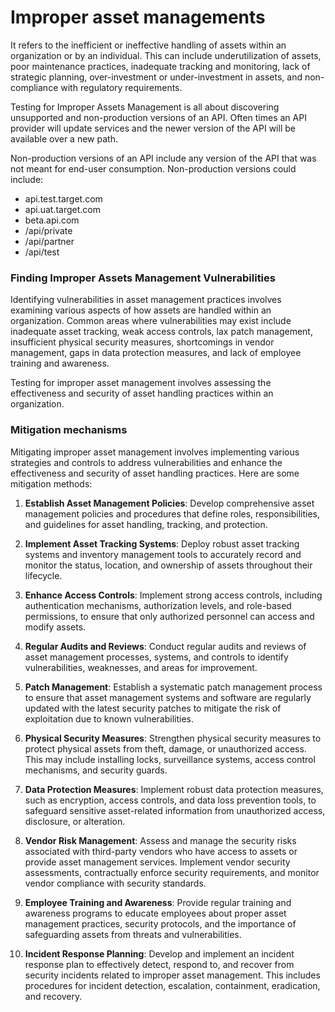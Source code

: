 # Improper asset managements
It refers to the inefficient or ineffective handling of assets within an organization or by an individual. This can include underutilization of assets, poor maintenance practices, inadequate tracking and monitoring, lack of strategic planning, over-investment or under-investment in assets, and non-compliance with regulatory requirements.

Testing for Improper Assets Management is all about discovering unsupported and non-production versions of an API. Often times an API provider will update services and the newer version of the API will be available over a new path.

Non-production versions of an API include any version of the API that was not meant for end-user consumption. Non-production versions could include:
- api.test.target.com
- api.uat.target.com
- beta.api.com
- /api/private
- /api/partner
- /api/test

### Finding Improper Assets Management Vulnerabilities
Identifying vulnerabilities in asset management practices involves examining various aspects of how assets are handled within an organization. Common areas where vulnerabilities may exist include inadequate asset tracking, weak access controls, lax patch management, insufficient physical security measures, shortcomings in vendor management, gaps in data protection measures, and lack of employee training and awareness.

Testing for improper asset management involves assessing the effectiveness and security of asset handling practices within an organization.



### Mitigation mechanisms

Mitigating improper asset management involves implementing various strategies and controls to address vulnerabilities and enhance the effectiveness and security of asset handling practices. Here are some mitigation methods:

1. **Establish Asset Management Policies**: Develop comprehensive asset management policies and procedures that define roles, responsibilities, and guidelines for asset handling, tracking, and protection.
    
2. **Implement Asset Tracking Systems**: Deploy robust asset tracking systems and inventory management tools to accurately record and monitor the status, location, and ownership of assets throughout their lifecycle.
    
3. **Enhance Access Controls**: Implement strong access controls, including authentication mechanisms, authorization levels, and role-based permissions, to ensure that only authorized personnel can access and modify assets.
    
4. **Regular Audits and Reviews**: Conduct regular audits and reviews of asset management processes, systems, and controls to identify vulnerabilities, weaknesses, and areas for improvement.
    
5. **Patch Management**: Establish a systematic patch management process to ensure that asset management systems and software are regularly updated with the latest security patches to mitigate the risk of exploitation due to known vulnerabilities.
    
6. **Physical Security Measures**: Strengthen physical security measures to protect physical assets from theft, damage, or unauthorized access. This may include installing locks, surveillance systems, access control mechanisms, and security guards.
    
7. **Data Protection Measures**: Implement robust data protection measures, such as encryption, access controls, and data loss prevention tools, to safeguard sensitive asset-related information from unauthorized access, disclosure, or alteration.
    
8. **Vendor Risk Management**: Assess and manage the security risks associated with third-party vendors who have access to assets or provide asset management services. Implement vendor security assessments, contractually enforce security requirements, and monitor vendor compliance with security standards.
    
9. **Employee Training and Awareness**: Provide regular training and awareness programs to educate employees about proper asset management practices, security protocols, and the importance of safeguarding assets from threats and vulnerabilities.
    
10. **Incident Response Planning**: Develop and implement an incident response plan to effectively detect, respond to, and recover from security incidents related to improper asset management. This includes procedures for incident detection, escalation, containment, eradication, and recovery.